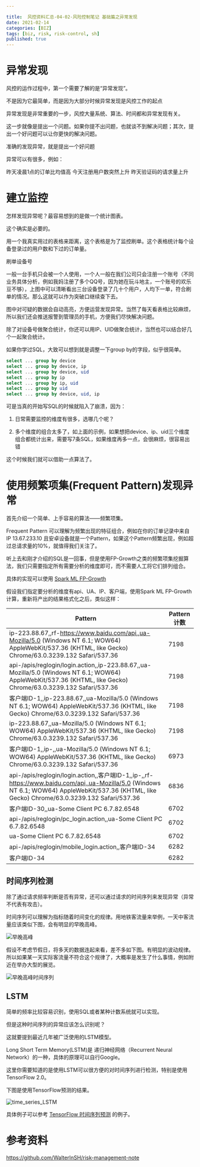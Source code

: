 ```yaml
---

title:  风控资料汇总-04-02-风险控制笔记 基础篇之异常发现
date: 2021-02-14
categories: [BIZ]
tags: [biz, risk, risk-control, sh]
published: true
---
```


# 异常发现

风控的运作过程中，第一个需要了解的是“异常发现”。

不是因为它最简单，而是因为大部分时候异常发现是风控工作的起点

异常发现是非常重要的一步，风控大量系统、算法、时间都和异常发现有关。

这一步就像是提出一个问题。如果你提不出问题，也就谈不到解决问题；其次，提出一个好问题可以让你更快的解决问题。

准确的发现异常，就是提出一个好问题

异常可以有很多，例如：

昨天凌晨1点的订单比均值高
今天注册用户数突然上升
昨天验证码的请求量上升

# 建立监控

怎样发现异常呢？最容易想到的是做一个统计图表。

这个确实是必要的。

用一个我真实用过的表格来距离，这个表格是为了监控刷单。这个表格统计每个设备登录过的用户数和下过的订单量。

刷单设备号

一般一台手机只会被一个人使用，一个人一般在我们公司只会注册一个账号（不同业务具体分析，例如我妈注册了多个QQ号，因为她在玩斗地主，一个账号的欢乐豆不够），上图中可以清晰看出三台设备登录了几十个用户，人均下一单，符合刷单的情况。那么这就可以作为突破口继续查下去。

图中对可疑的数据会自动高亮，方便运营发现异常。当然了每天看表格比较麻烦，所以我们还会推送报警到管理员的手机，方便我们尽快解决问题。

除了对设备号做聚合统计，你还可以用IP、UID做聚合统计，当然也可以结合好几个一起聚合统计。

如果你学过SQL，大致可以想到就是调整一下group by的字段，似乎很简单。

```sql
select ... group by device
select ... group by device, ip
select ... group by device, uid
select ... group by ip
select ... group by ip, uid
select ... group by uid
select ... group by device, uid, ip
```

可是当真的开始写SQL的时候就陷入了崩溃，因为：

1. 日常需要监控的维度有很多，选哪几个呢？

2. 多个维度的组合太多了，如上面的示例，如果想把device、ip、uid三个维度组合都统计出来，需要写7条SQL，如果维度再多一点，会很麻烦，很容易出错

这个时候我们就可以借助一点算法了。

# 使用频繁项集(Frequent Pattern)发现异常

首先介绍一个简单、上手容易的算法——频繁项集。

Frequent Pattern 可以理解为频繁出现的特征组合，例如在你的订单记录中来自IP 13.67.233.10 且安卓设备就是一个Pattern，如果这个Pattern频繁出现，例如超过总请求量的10%，就值得我们关注了。

听上去和刚才介绍的SQL是一回事，但是使用FP-Growth之类的频繁项集挖掘算法，我们只需要指定所有需要分析的维度即可，而不需要人工将它们排列组合。

具体的实现可以使用 [Spark ML FP-Growth](https://spark.apache.org/docs/l%E5%AE%A2%E6%88%B7%E7%AB%AFIDest/ml-frequent-p%E5%AE%A2%E6%88%B7%E7%AB%AFIDtern-mining.html#fp-growth)

假设我们指定要分析的维度有api、UA、IP、客户端，使用Spark ML FP-Growth计算，重新将产出的结果格式化之后，类似这样：

| Pattern | Pattern 计数 |
|---------|------------|
| ip-223.88.67,,rf-https://www.baidu.com/api,,ua-Mozilla/5.0 (Windows NT 6.1; WOW64) AppleWebKit/537.36 (KHTML, like Gecko) Chrome/63.0.3239.132 Safari/537.36 | 7198 |
| api-/apis/reglogin/login.action,,ip-223.88.67,,ua-Mozilla/5.0 (Windows NT 6.1; WOW64) AppleWebKit/537.36 (KHTML, like Gecko) Chrome/63.0.3239.132 Safari/537.36 | 7198 |
| 客户端ID-1,,ip-223.88.67,,ua-Mozilla/5.0 (Windows NT 6.1; WOW64) AppleWebKit/537.36 (KHTML, like Gecko) Chrome/63.0.3239.132 Safari/537.36 | 7198 |
| ip-223.88.67,,ua-Mozilla/5.0 (Windows NT 6.1; WOW64) AppleWebKit/537.36 (KHTML, like Gecko) Chrome/63.0.3239.132 Safari/537.36 | 7198 |
| 客户端ID-1,,ip-,,ua-Mozilla/5.0 (Windows NT 6.1; WOW64) AppleWebKit/537.36 (KHTML, like Gecko) Chrome/63.0.3239.132 Safari/537.36 | 6973 |
| api-/apis/reglogin/login.action,,客户端ID-1,,ip-,,rf-https://www.baidu.com/api,,ua-Mozilla/5.0 (Windows NT 6.1; WOW64) AppleWebKit/537.36 (KHTML, like Gecko) Chrome/63.0.3239.132 Safari/537.36 | 6836 |
| 客户端ID-30,,ua-Some Client PC 6.7.82.6548 | 6702 |
| api-/apis/reglogin/pc_login.action,,ua-Some Client PC 6.7.82.6548 | 6702 |
| ua-Some Client PC 6.7.82.6548 | 6702 |
| api-/apis/reglogin/mobile_login.action,,客户端ID-34 | 6282 |
| 客户端ID-34 | 6282 |


## 时间序列检测

除了通过请求频率判断是否有异常，还可以通过请求的时间序列来发现异常（异常不代表有攻击）。

时间序列可以理解为指标随着时间变化的规律。用地铁客流量来举例，一天中客流量应该类似下图，会有明显的早晚高峰。

![早晚高峰](https://github.com/WalterInSH/risk-management-note/blob/master/images/%E6%97%A9%E6%99%9A%E9%AB%98%E5%B3%B0.jpg)

假设不考虑节假日，将多天的数据连起来看，差不多如下图。有明显的波动规律。所以如果某一天实际客流量不符合这个规律了，大概率是发生了什么事情，例如附近在举办大型的展览。

![早晚高峰时间序列](https://github.com/WalterInSH/risk-management-note/blob/master/images/%E6%97%A9%E6%99%9A%E9%AB%98%E5%B3%B0%E6%97%B6%E9%97%B4%E5%BA%8F%E5%88%97.jpg)

## LSTM

简单的频率比较容易识别，使用SQL或者某种计数系统就可以实现。

但是这种时间序列的异常应该怎么识别呢？

这就要提到最近几年被广泛使用的LSTM模型。

Long Short Term Memory(LSTM)是 递归神经网络（Recurrent Neural Network）的一种，具体的原理可以自行Google。

这里你需要知道的是使用LSTM可以很方便的对时间序列进行检测，特别是使用TensorFlow 2.0。

下图是使用TensorFlow预测的结果。

![time_series_LSTM](https://github.com/WalterInSH/risk-management-note/blob/master/images/time_series_LSTM.png)

具体例子可以参考 [TensorFlow 时间序列预测](https://www.tensorflow.org/tutorials/structured_d%E5%AE%A2%E6%88%B7%E7%AB%AFIDa/time_series) 的例子。

# 参考资料

https://github.com/WalterInSH/risk-management-note


